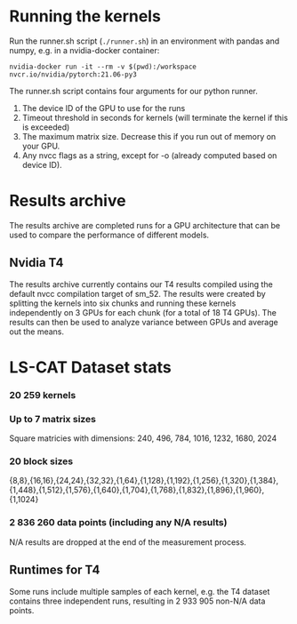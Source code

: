 # Running the kernels
Run the runner.sh script (`./runner.sh`) in an environment with pandas and numpy,
e.g. in a nvidia-docker container:

`nvidia-docker run -it --rm -v $(pwd):/workspace nvcr.io/nvidia/pytorch:21.06-py3`

The runner.sh script contains four arguments for our python runner.
1. The device ID of the GPU to use for the runs
2. Timeout threshold in seconds for kernels (will terminate the kernel if this is exceeded) 
3. The maximum matrix size. Decrease this if you run out of memory on your GPU.
4. Any nvcc flags as a string, except for -o (already computed based on device ID).

# Results archive
The results archive are completed runs for a GPU architecture that can be used to compare the performance of different models.

## Nvidia T4
The results archive currently contains our T4 results compiled using the default nvcc compilation target of sm_52. The results were created by splitting the kernels into six chunks and running these kernels independently on 3 GPUs for each chunk (for a total of 18 T4 GPUs). The results can then be used to analyze variance between GPUs and average out the means.


# LS-CAT Dataset stats
### 20 259 kernels

### Up to 7 matrix sizes 
Square matricies with dimensions: 240, 496, 784, 1016, 1232, 1680, 2024

### 20 block sizes 
{8,8},{16,16},{24,24},{32,32},{1,64},{1,128},{1,192},{1,256},{1,320},{1,384},{1,448},{1,512},{1,576},{1,640},{1,704},{1,768},{1,832},{1,896},{1,960},{1,1024}

### 2 836 260 data points (including any N/A results) 
N/A results are dropped at the end of the measurement process.

## Runtimes for T4
Some runs include multiple samples of each kernel, e.g. the T4 dataset contains three independent runs, resulting in 2 933 905 non-N/A data points.
